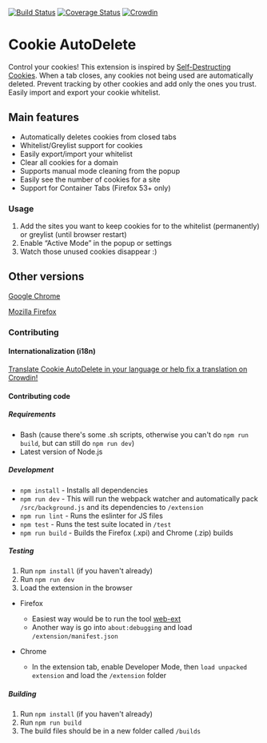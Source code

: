 [![Build Status](https://travis-ci.org/Cookie-AutoDelete/Cookie-AutoDelete.svg?branch=2.X.X-Branch)](https://travis-ci.org/Cookie-AutoDelete/Cookie-AutoDelete)
[![Coverage Status](https://coveralls.io/repos/github/mrdokenny/Cookie-AutoDelete/badge.svg?branch=master)](https://coveralls.io/github/mrdokenny/Cookie-AutoDelete?branch=master)
[![Crowdin](https://d322cqt584bo4o.cloudfront.net/cookie-autodelete/localized.svg)](https://crowdin.com/project/cookie-autodelete)

# Cookie AutoDelete
Control your cookies! This extension is inspired by [Self-Destructing Cookies](https://addons.mozilla.org/en-US/firefox/addon/self-destructing-cookies/). When a tab closes, any cookies not being used are automatically deleted. Prevent tracking by other cookies and add only the ones you trust. Easily import and export your cookie whitelist.

## Main features
- Automatically deletes cookies from closed tabs
- Whitelist/Greylist support for cookies
- Easily export/import your whitelist
- Clear all cookies for a domain
- Supports manual mode cleaning from the popup
- Easily see the number of cookies for a site
- Support for Container Tabs (Firefox 53+ only)

### Usage
1. Add the sites you want to keep cookies for to the whitelist (permanently) or greylist (until browser restart)
2. Enable “Active Mode” in the popup or settings
3. Watch those unused cookies disappear :)

## Other versions
[Google Chrome](https://chrome.google.com/webstore/detail/cookie-autodelete/fhcgjolkccmbidfldomjliifgaodjagh)

[Mozilla Firefox](https://addons.mozilla.org/en-US/firefox/addon/cookie-autodelete/)

### Contributing

#### Internationalization (i18n)

[Translate Cookie AutoDelete in your language or help fix a translation on Crowdin!](https://crowdin.com/project/cookie-autodelete)

#### Contributing code

##### Requirements
- Bash (cause there's some .sh scripts, otherwise you can't do `npm run build`, but can still do `npm run dev`)
- Latest version of Node.js

##### Development
- `npm install` - Installs all dependencies
- `npm run dev` - This will run the webpack watcher and automatically pack `/src/background.js` and its dependencies to `/extension`
- `npm run lint` - Runs the eslinter for JS files
- `npm test` - Runs the test suite located in `/test`
- `npm run build` - Builds the Firefox (.xpi) and Chrome (.zip) builds

##### Testing
1. Run `npm install` (if you haven't already)
2. Run `npm run dev`
3. Load the extension in the browser

- Firefox
  - Easiest way would be to run the tool [web-ext](https://developer.mozilla.org/en-US/Add-ons/WebExtensions/Getting_started_with_web-ext#Testing_out_an_extension)
  - Another way is go into `about:debugging` and load `/extension/manifest.json`

- Chrome
  - In the extension tab, enable Developer Mode, then `load unpacked extension` and load the `/extension` folder

##### Building

1. Run `npm install` (if you haven't already)
2. Run `npm run build`
3. The build files should be in a new folder called `/builds`

